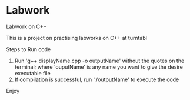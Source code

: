 # Labwork
Labwork on C++

This is a project on practising labworks on C++ at turntabl

Steps to Run code
1. Run 'g++ displayName.cpp -o outputName' without the quotes on the terminal;
where 'ouputName' is any name you want to give the desire executable file
2. If compilation is successful, run './outputName' to execute the code

Enjoy
